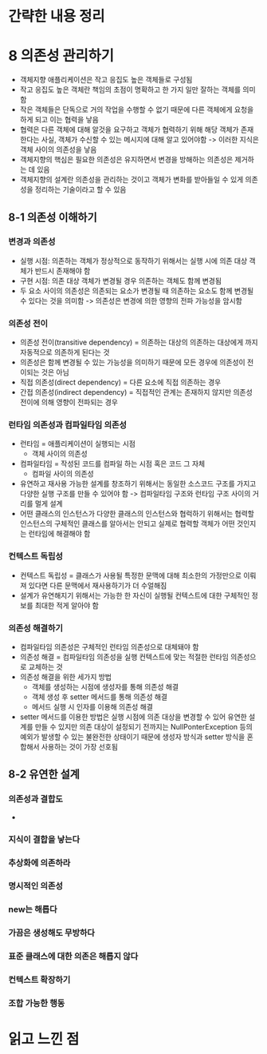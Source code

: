 # 간략한 내용 정리

# 8 의존성 관리하기
- 객체지향 애플리케이션은 작고 응집도 높은 객체들로 구성됨
- 작고 응집도 높은 객체란 책임의 초점이 명확하고 한 가지 일만 잘하는 객체를 의미함
- 작은 객체들은 단독으로 거의 작업을 수행할 수 없기 때문에 다른 객체에게 요청을 하게 되고 이는 협력을 낳음
- 협력은 다른 객체에 대해 알것을 요구하고 객체가 협력하기 위해 해당 객체가 존재한다는 사실, 객체가 수신할 수 있는 메시지에 대해 알고 있어야함 -> 이러한 지식은 객체 사이의 의존성을 낳음
- 객체지향의 핵심은 필요한 의존성은 유지하면서 변경을 방해하는 의존성은 제거하는 데 있음
- 객체지향의 설계란 의존성을 관리하는 것이고 객체가 변화를 받아들일 수 있게 의존성을 정리하는 기술이라고 할 수 있음

## 8-1 의존성 이해하기
### 변경과 의존성
- 실행 시점: 의존하는 객체가 정상적으로 동작하기 위해서는 실행 시에 의존 대상 객체가 반드시 존재해야 함
- 구현 시점: 의존 대상 객체가 변경될 경우 의존하는 객체도 함께 변경됨
- 두 요소 사이의 의존성은 의존되는 요소가 변경될 때 의존하는 요소도 함께 변경될 수 있다는 것을 의미함 -> 의존성은 변경에 의한 영향의 전파 가능성을 암시함

### 의존성 전이
- 의존성 전이(transitive dependency) = 의존하는 대상의 의존하는 대상에게 까지 자동적으로 의존하게 된다는 것
- 의존성은 함께 변경될 수 있는 가능성을 의미하기 때문에 모든 경우에 의존성이 전이되는 것은 아님
- 직접 의존성(direct dependency) = 다른 요소에 직접 의존하는 경우
- 간접 의존성(indirect dependency) = 직접적인 관계는 존재하지 않지만 의존성 전이에 의해 영향이 전파되는 경우

### 런타임 의존성과 컴파일타임 의존성
- 런타임 = 애플리케이션이 실행되는 시점
    - 객체 사이의 의존성
- 컴파일타임 = 작성된 코드를 컴파일 하는 시점 혹은 코드 그 자체
    - 컴파일 사이의 의존성
- 유연하고 재사용 가능한 설계를 창조하기 위해서는 동일한 소스코드 구조를 가지고 다양한 실행 구조를 만들 수 있어야 함 -> 컴파일타임 구조와 런타임 구조 사이의 거리를 멀게 설계
- 어떤 클래스의 인스턴스가 다양한 클래스의 인스턴스와 협럭하기 위해서는 협력할 인스턴스의 구체적인 클래스를 알아서는 안되고 실제로 협력할 객체가 어떤 것인지는 런타임에 해결해야 함

### 컨텍스트 독립성
- 컨텍스트 독립성 = 클래스가 사용될 특정한 문맥에 대해 최소한의 가정만으로 이뤄져 있다면 다른 문맥에서 재사용하기가 더 수얼해짐
- 설계가 유연해지기 위해서는 가능한 한 자신이 실행될 컨텍스트에 대한 구체적인 정보를 최대한 적게 알아야 함

### 의존성 해결하기
- 컴파일타임 의존성은 구체적인 런타임 의존성으로 대체돼야 함
- 의존성 해결 = 컴파일타임 의존성을 실행 컨텍스트에 맞는 적절한 런타임 의존성으로 교체하는 것
- 의존성 해결을 위한 세가지 방법
    - 객체를 생성하는 시점에 생성자를 통해 의존성 해결
    - 객체 생성 후 setter 메서드를 통해 의존성 해결
    - 메서드 실행 시 인자를 이용해 의존성 해결
- setter 메서드를 이용한 방법은 실행 시점에 의존 대상을 변경할 수 있어 유연한 설계를 만들 수 있지만 의존 대상이 설정되기 전까지는 NullPonterException 등의 예외가 발생할 수 있는 불완전한 상태이기 때문에 생성자 방식과 setter 방식을 혼합해서 사용하는 것이 가장 선호됨

## 8-2 유연한 설계
### 의존성과 결합도
- 

### 지식이 결합을 낳는다
### 추상화에 의존하라
### 명시적인 의존성
### new는 해롭다
### 가끔은 생성해도 무방하다
### 표준 클래스에 대한 의존은 해롭지 않다
### 컨텍스트 확장하기
### 조합 가능한 행동

# 읽고 느낀 점
